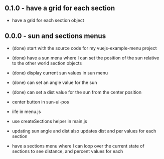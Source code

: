 
## 0.1.0 - have a grid for each section
* have a grid for each section object

## 0.0.0 - sun and sections menus
* (done) start with the source code for my vuejs-example-menu project
* (done) have a sun menu where I can set the position of the sun relative to the other world section objects
* (done) display current sun values in sun menu
* (done) can set an angle value for the sun
* (done) can set a dist value for the sun from the center position

* center button in sun-ui-pos
* iife in menu.js
* use createSections helper in main.js

* updating sun angle and dist also updates dist and per values for each section
* have a sections menu where I can loop over the current state of sections to see distance, and percent values for each